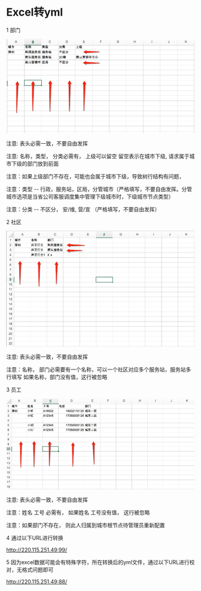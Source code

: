 Excel转yml
==================

1 部门

![](image/department.jpg)

注意: 表头必需一致，不要自由发挥

注意: 名称，类型， 分类必需有， 上级可以留空 留空表示在城市下级, 请求属于城市下级的部门放到前面

注意：如果上级部门不存在，可能也会属于城市下级，导致树行结构有问题， 

注意：类型 --  行政，服务站，区局，分管城市（严格填写，不要自由发挥。分管城市选项是当省公司客服调度集中管理下级城市时，下级城市节点类型）

注意：分类 --  不区分， 安/维,  营/宣 （严格填写，不要自由发挥）

2 社区

![](image/community.jpg)

注意: 表头必需一致，不要自由发挥

注意：名称， 部门必需要有一个名称，可以一个社区对应多个服务站，服务站多行填写   如果名称，部门没有值，这行被忽略

3 员工

![](image/employee.jpg)

注意: 表头必需一致，不要自由发挥

注意：姓名 工号 必需有， 如果姓名 工号没有值， 这行被忽略

注意：如果部门不存在， 则此人归属到城市根节点待管理员重新配置

4 通过以下URL进行转换

http://220.115.251.49:99/

5 因为excel数据可能会有特殊字符，所在转换后的yml文件，通过以下URL进行校对，无格式问题即可

http://220.115.251.49:88/
